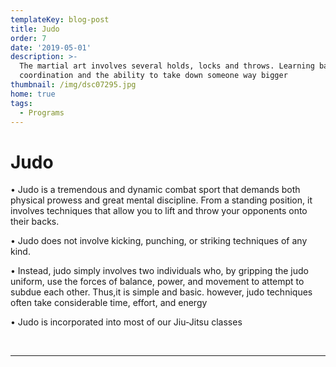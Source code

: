 ```yaml
---
templateKey: blog-post
title: Judo
order: 7
date: '2019-05-01'
description: >-
  The martial art involves several holds, locks and throws. Learning balance,
  coordination and the ability to take down someone way bigger
thumbnail: /img/dsc07295.jpg
home: true
tags:
  - Programs
---
```

# Judo

• Judo is a tremendous and dynamic combat sport that demands both physical prowess and great mental discipline. From a standing position, it involves techniques that allow you to lift and throw your opponents onto their backs.

• Judo does not involve kicking, punching, or striking techniques of any kind.

• Instead, judo simply involves two individuals who, by gripping the judo uniform, use the forces of balance, power, and movement to attempt to subdue each other. Thus,it is simple and basic. however, judo techniques often take considerable time, effort, and energy

• Judo is incorporated into most of our Jiu-Jitsu classes

<br>

- - -
